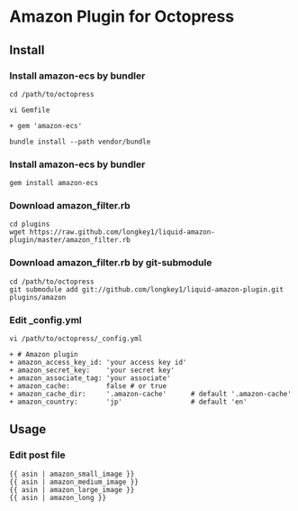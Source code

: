 # Amazon Plugin for Octopress

## Install

### Install amazon-ecs by bundler

    cd /path/to/octopress

    vi Gemfile

    + gem 'amazon-ecs'

    bundle install --path vendor/bundle


### Install amazon-ecs by bundler

    gem install amazon-ecs


### Download amazon_filter.rb

    cd plugins
    wget https://raw.github.com/longkey1/liquid-amazon-plugin/master/amazon_filter.rb


### Download amazon_filter.rb by git-submodule

    cd /path/to/octopress
    git submodule add git://github.com/longkey1/liquid-amazon-plugin.git plugins/amazon


### Edit _config.yml

    vi /path/to/octopress/_config.yml

    + # Amazon plugin
    + amazon_access_key_id: 'your access key id'
    + amazon_secret_key:    'your secret key'
    + amazon_associate_tag: 'your associate'
    + amazon_cache:         false # or true
    + amazon_cache_dir:     '.amazon-cache'      # default '.amazon-cache'
    + amazon_country:       'jp'                 # default 'en'


## Usage

### Edit post file

    {{ asin | amazon_small_image }}
    {{ asin | amazon_medium_image }}
    {{ asin | amazon_large_image }}
    {{ asin | amazon_long }}
